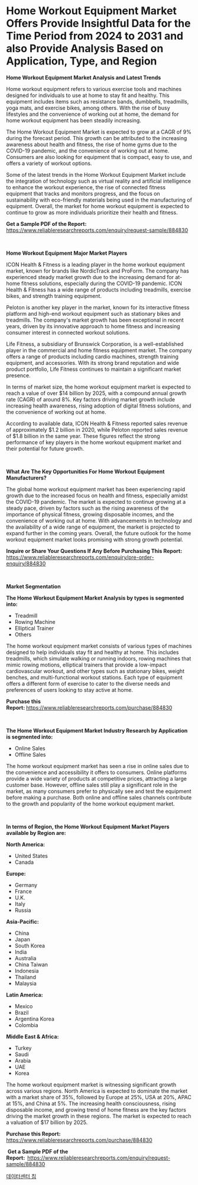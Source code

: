 <p><h1>Home Workout Equipment Market Offers Provide Insightful Data for the Time Period from 2024 to 2031 and also Provide Analysis Based on Application, Type, and Region</h1></p><p><strong>Home Workout Equipment Market Analysis and Latest Trends</strong></p>
<p><p>Home workout equipment refers to various exercise tools and machines designed for individuals to use at home to stay fit and healthy. This equipment includes items such as resistance bands, dumbbells, treadmills, yoga mats, and exercise bikes, among others. With the rise of busy lifestyles and the convenience of working out at home, the demand for home workout equipment has been steadily increasing.</p><p>The Home Workout Equipment Market is expected to grow at a CAGR of 9% during the forecast period. This growth can be attributed to the increasing awareness about health and fitness, the rise of home gyms due to the COVID-19 pandemic, and the convenience of working out at home. Consumers are also looking for equipment that is compact, easy to use, and offers a variety of workout options.</p><p>Some of the latest trends in the Home Workout Equipment Market include the integration of technology such as virtual reality and artificial intelligence to enhance the workout experience, the rise of connected fitness equipment that tracks and monitors progress, and the focus on sustainability with eco-friendly materials being used in the manufacturing of equipment. Overall, the market for home workout equipment is expected to continue to grow as more individuals prioritize their health and fitness.</p></p>
<p><strong>Get a Sample PDF of the Report:&nbsp;</strong> <a href="https://www.reliableresearchreports.com/enquiry/request-sample/884830">https://www.reliableresearchreports.com/enquiry/request-sample/884830</a></p>
<p>&nbsp;</p>
<p><strong>Home Workout Equipment Major Market Players</strong></p>
<p><p>ICON Health & Fitness is a leading player in the home workout equipment market, known for brands like NordicTrack and ProForm. The company has experienced steady market growth due to the increasing demand for at-home fitness solutions, especially during the COVID-19 pandemic. ICON Health & Fitness has a wide range of products including treadmills, exercise bikes, and strength training equipment.</p><p>Peloton is another key player in the market, known for its interactive fitness platform and high-end workout equipment such as stationary bikes and treadmills. The company's market growth has been exceptional in recent years, driven by its innovative approach to home fitness and increasing consumer interest in connected workout solutions.</p><p>Life Fitness, a subsidiary of Brunswick Corporation, is a well-established player in the commercial and home fitness equipment market. The company offers a range of products including cardio machines, strength training equipment, and accessories. With its strong brand reputation and wide product portfolio, Life Fitness continues to maintain a significant market presence.</p><p>In terms of market size, the home workout equipment market is expected to reach a value of over $14 billion by 2025, with a compound annual growth rate (CAGR) of around 8%. Key factors driving market growth include increasing health awareness, rising adoption of digital fitness solutions, and the convenience of working out at home.</p><p>According to available data, ICON Health & Fitness reported sales revenue of approximately $1.2 billion in 2020, while Peloton reported sales revenue of $1.8 billion in the same year. These figures reflect the strong performance of key players in the home workout equipment market and their potential for future growth.</p></p>
<p>&nbsp;</p>
<p><strong>What Are The Key Opportunities For Home Workout Equipment Manufacturers?</strong></p>
<p><p>The global home workout equipment market has been experiencing rapid growth due to the increased focus on health and fitness, especially amidst the COVID-19 pandemic. The market is expected to continue growing at a steady pace, driven by factors such as the rising awareness of the importance of physical fitness, growing disposable incomes, and the convenience of working out at home. With advancements in technology and the availability of a wide range of equipment, the market is projected to expand further in the coming years. Overall, the future outlook for the home workout equipment market looks promising with strong growth potential.</p></p>
<p><strong>Inquire or Share Your Questions If Any Before Purchasing This Report:</strong> <a href="https://www.reliableresearchreports.com/enquiry/pre-order-enquiry/884830">https://www.reliableresearchreports.com/enquiry/pre-order-enquiry/884830</a></p>
<p>&nbsp;</p>
<p><strong>Market Segmentation</strong></p>
<p><strong>The Home Workout Equipment Market Analysis by types is segmented into:</strong></p>
<p><ul><li>Treadmill</li><li>Rowing Machine</li><li>Elliptical Trainer</li><li>Others</li></ul></p>
<p><p>The home workout equipment market consists of various types of machines designed to help individuals stay fit and healthy at home. This includes treadmills, which simulate walking or running indoors, rowing machines that mimic rowing motions, elliptical trainers that provide a low-impact cardiovascular workout, and other types such as stationary bikes, weight benches, and multi-functional workout stations. Each type of equipment offers a different form of exercise to cater to the diverse needs and preferences of users looking to stay active at home.</p></p>
<p><strong>Purchase this Report:&nbsp;</strong><a href="https://www.reliableresearchreports.com/purchase/884830">https://www.reliableresearchreports.com/purchase/884830</a></p>
<p>&nbsp;</p>
<p><strong>The Home Workout Equipment Market Industry Research by Application is segmented into:</strong></p>
<p><ul><li>Online Sales</li><li>Offline Sales</li></ul></p>
<p><p>The home workout equipment market has seen a rise in online sales due to the convenience and accessibility it offers to consumers. Online platforms provide a wide variety of products at competitive prices, attracting a large customer base. However, offline sales still play a significant role in the market, as many consumers prefer to physically see and test the equipment before making a purchase. Both online and offline sales channels contribute to the growth and popularity of the home workout equipment market.</p></p>
<p>&nbsp;</p>
<p><strong>In terms of Region, the Home Workout Equipment Market Players available by Region are:</strong></p>
<p>
    <p> <strong> North America: </strong>
        <ul>
            <li>United States</li>
            <li>Canada</li>
        </ul>
        </p> 
    <p> <strong> Europe: </strong>
        <ul>
            <li>Germany</li>
            <li>France</li>
            <li>U.K.</li>
            <li>Italy</li>
            <li>Russia</li>
        </ul>
        </p> 
    <p> <strong> Asia-Pacific: </strong>
        <ul>
            <li>China</li>
            <li>Japan</li>
            <li>South Korea</li>
            <li>India</li>
            <li>Australia</li>
            <li>China Taiwan</li>
            <li>Indonesia</li>
            <li>Thailand</li>
            <li>Malaysia</li>
        </ul>
        </p> 
    <p> <strong> Latin America: </strong>
        <ul>
            <li>Mexico</li>
            <li>Brazil</li>
            <li>Argentina Korea</li>
            <li>Colombia</li>
        </ul>
        </p> 
    <p> <strong> Middle East & Africa: </strong>
        <ul>
            <li>Turkey</li>
            <li>Saudi</li>
            <li>Arabia</li>
            <li>UAE</li>
            <li>Korea</li>
        </ul>
    </p>
    </p>
<p><p>The home workout equipment market is witnessing significant growth across various regions. North America is expected to dominate the market with a market share of 35%, followed by Europe at 25%, USA at 20%, APAC at 15%, and China at 5%. The increasing health consciousness, rising disposable income, and growing trend of home fitness are the key factors driving the market growth in these regions. The market is expected to reach a valuation of $17 billion by 2025.</p></p>
<p><strong>Purchase this Report: </strong><a href="https://www.reliableresearchreports.com/purchase/884830">https://www.reliableresearchreports.com/purchase/884830</a></p>
<p>&nbsp;<strong>Get a Sample PDF of the Report:&nbsp;&nbsp;</strong><a href="https://www.reliableresearchreports.com/enquiry/request-sample/884830">https://www.reliableresearchreports.com/enquiry/request-sample/884830</a></p>
<p><strong></strong></p>
<p><p><a href="https://medium.com/@kirby6567566/%EB%8D%B0%EC%9D%B4%ED%84%B0-%EC%84%BC%ED%84%B0-%EC%B9%A9-%EC%8B%9C%EC%9E%A5-%EC%9C%A0%ED%98%95-%EC%9D%91%EC%9A%A9-%EB%B0%8F-%EC%A7%80%EB%A6%AC%EB%B3%84-%EC%A2%85%ED%95%A9-%ED%8F%89%EA%B0%80-79840c90e1a5">데이터센터 칩</a></p></p>